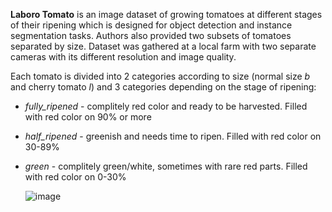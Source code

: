 **Laboro Tomato** is an image dataset of growing tomatoes at different stages of their ripening which is designed for object detection and instance segmentation tasks. Authors also provided two subsets of tomatoes separated by size. Dataset was gathered at a local farm with two separate cameras with its different resolution and image quality.

Each tomato is divided into 2 categories according to size (normal size *b* and cherry tomato *l*) and 3 categories depending on the stage of ripening:

* *fully_ripened* - complitely red color and ready to be harvested. Filled with red color on 90% or more
* *half_ripened* - greenish and needs time to ripen. Filled with red color on 30-89%
* *green* - complitely green/white, sometimes with rare red parts. Filled with red color on 0-30%

  ![image](https://github.com/supervisely/supervisely/assets/78355358/4bbbf545-fe34-4bb3-819e-558153910914)
